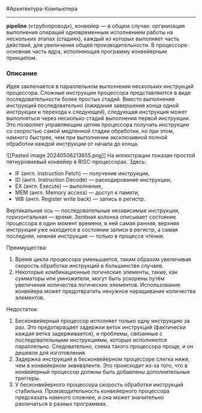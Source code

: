 #Архитектура-Компьютера

---

**pipeline** («трубопровод»), конвейер — в общем случае: организация выполнения операций одновременным исполнением работы на нескольких этапах (стадиях), каждый из которых выполняет часть действий, для увеличения общей производительности. В процессоре: основная часть ядра, исполняющая программу конвейерным принципом.

### Описание
Идея заключается в параллельном выполнении нескольких инструкций процессора. Сложные инструкции процессора представляются в виде последовательности более простых стадий. Вместо выполнения инструкций последовательно (ожидания завершения конца одной инструкции и перехода к следующей), следующая инструкция может выполняться через несколько стадий выполнения первой инструкции. Это позволяет управляющим цепям процессора получать инструкции со скоростью самой медленной стадии обработки, но при этом, намного быстрее, чем при выполнении эксклюзивной полной обработки каждой инструкции от начала до конца.

![[Pasted image 20240506213655.png]]
На иллюстрации показан простой пятиуровневый конвейер в RISC-процессорах. Здесь:

- IF (англ. Instruction Fetch) — получение инструкции,
- ID (англ. Instruction Decode) — раскодирование инструкции,
- EX (англ. Execute) — выполнение,
- MEM (англ. Memory access) — доступ к памяти,
- WB (англ. Register write back) — запись в регистр.

Вертикальная ось — последовательные независимые инструкции, горизонтальная — время. Зелёная колонка описывает состояние процессора в один момент времени, в ней самая ранняя, верхняя инструкция уже находится в состоянии записи в регистр, а самая последняя, нижняя инструкция — только в процессе чтения.

Преимущества:

1. Время цикла процессора уменьшается, таким образом увеличивая скорость обработки инструкций в большинстве случаев.
2. Некоторые комбинационные логические элементы, такие, как сумматоры или умножители, могут быть ускорены путём увеличения количества логических элементов. Использование конвейера может предотвратить ненужное наращивание количества элементов.

Недостатки:

1. Бесконвейерный процессор исполняет только одну инструкцию за раз. Это предотвращает задержки веток инструкций (фактически каждая ветка задерживается), и проблемы, связанные с последовательными инструкциями, которые исполняются параллельно. Следовательно, схема такого процессора проще, и он дешевле для изготовления.
2. Задержка инструкций в бесконвейерном процессоре слегка ниже, чем в конвейерном эквиваленте. Это происходит из-за того, что в конвейерный процессор должны быть добавлены дополнительные триггеры.
3. У бесконвейерного процессора скорость обработки инструкций стабильна. Производительность конвейерного процессора предсказать намного сложнее, и она может значительно различаться в разных программах.